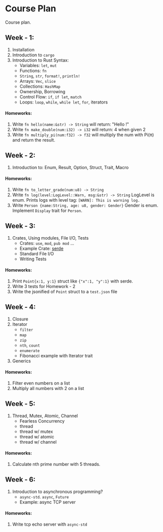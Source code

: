 # Course Plan
Course plan.

## Week - 1:
1. Installation
2. Introduction to `cargo`
3. Introduction to Rust Syntax:
	- Variables: `let`, `mut`
	- Functions: `fn`
	- `String`, `str`, `format!`, `println!`
	- Arrays: `Vec`, `slice`
	- Collections: `HashMap`
	- Ownership, Borrowing
	- Control Flow: `if`, `if let`, `match`
	- Loops: `loop`, `while`, `while let`, `for`, iterators
#### Homeworks:
1. Write `fn hello(name:&str) -> String` will return: "Hello <name>!"
2. Write `fn make_double(num:i32) -> i32` will return: 4 when given 2
3. Write `fn multiply_pi(num:f32) -> f32` will multiply the num with Pi(π) and return the result.
## Week - 2:
1. Introduction to: Enum, Result, Option, Struct, Trait, Macro
#### Homeworks:
1. Write `fn to_letter_grade(num:u8) -> String`
2. Write `fn log(level:LogLevel::Warn, msg:&str) -> String` LogLevel is enum. Prints logs with level tag: `[WARN]: This is warning log.`
3. Write `Person {name:String, age: u8, gender: Gender}` Gender is enum. Implement `Display` trait for `Person`.
## Week - 3:
1. Crates, Using modules, File I/O, Tests
	- Crates: `use`, `mod`, `pub mod` ...
	- Example Crate: [serde](https://docs.rs/serde/latest/serde/index.html)
	- Standard File I/O
	- Writing Tests
#### Homeworks:
1. Print `Point{x:1, y:1}` struct like `{"x":1, "y":1}` with serde.
2. Write 3 tests for Homework - 2
3. Write the jsonified  of `Point` struct to a `test.json` file
## Week - 4:
1. Closure
2. Iterator
	- `filter`
	- `map`
	- `zip`
	- `nth`, `count`
	- `enumerate`
	- Fibonacci example with Iterator trait
3. Generics
#### Homeworks:
1. Filter even numbers on a list
2. Multiply all numbers with 2 on a list
## Week - 5:
1. Thread, Mutex, Atomic, Channel
	- Fearless Concurrency
	- thread
	- thread w/ mutex
	- thread w/ atomic
	- thread w/ channel
#### Homeworks:
1. Calculate nth prime number with 5 threads.
## Week - 6:
1. Introduction to asynchronous programming?
	- `async-std`. `async`, `Future`
	- Example: async TCP server
#### Homeworks:
1. Write tcp echo server with `async-std`
